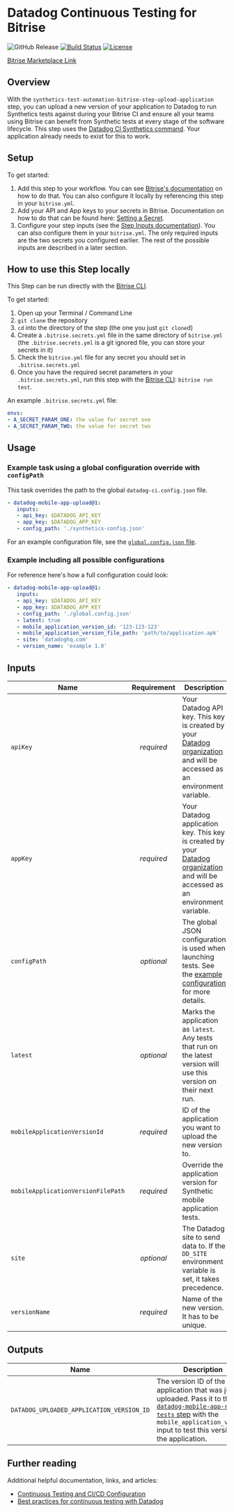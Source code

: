 # Datadog Continuous Testing for Bitrise

![GitHub Release](https://img.shields.io/github/v/release/DataDog/synthetics-test-automation-bitrise-step-upload-application)
[![Build Status](https://app.bitrise.io/app/2d252b25-8c31-427b-98e8-1d0b2bc484c1/status.svg?token=CiGeaNblC2veLBtAbTgmLQ&branch=main)](https://app.bitrise.io/app/2d252b25-8c31-427b-98e8-1d0b2bc484c1)
[![License](https://img.shields.io/badge/License-Apache%202.0-blue.svg)](https://opensource.org/licenses/Apache-2.0)

[Bitrise Marketplace Link][1001]

## Overview

With the `synthetics-test-automation-bitrise-step-upload-application` step, you can upload a new version of your application to Datadog to run Synthetics tests against during your Bitrise CI and ensure all your teams using Bitrise can benefit from Synthetic tests at every stage of the software lifecycle. This step uses the [Datadog CI Synthetics command][2002]. Your application already needs to exist for this to work.

## Setup

To get started:

1. Add this step to your workflow. You can see [Bitrise's documentation][4001] on how to do that. You can also configure it locally by referencing this step in your `bitrise.yml`.
2. Add your API and App keys to your secrets in Bitrise. Documentation on how to do that can be found here: [Setting a Secret][4002].
3. Configure your step inputs (see the [Step Inputs documentation][4003]). You can also configure them in your `bitrise.yml`. The only required inputs are the two secrets you configured earlier. The rest of the possible inputs are described in a later section.

## How to use this Step locally

This Step can be run directly with the [Bitrise CLI][2003].

To get started:

1. Open up your Terminal / Command Line
2. `git clone` the repository
3. `cd` into the directory of the step (the one you just `git clone`d)
4. Create a `.bitrise.secrets.yml` file in the same directory of `bitrise.yml`
   (the `.bitrise.secrets.yml` is a git ignored file, you can store your secrets in it)
5. Check the `bitrise.yml` file for any secret you should set in `.bitrise.secrets.yml`
6. Once you have the required secret parameters in your `.bitrise.secrets.yml`, run this step with the [Bitrise CLI][2003]: `bitrise run test`.

An example `.bitrise.secrets.yml` file:

```yml
envs:
- A_SECRET_PARAM_ONE: the value for secret one
- A_SECRET_PARAM_TWO: the value for secret two
```

## Usage

### Example task using a global configuration override with `configPath`

<!-- TODO: change git urls to step references after we publish it -->
This task overrides the path to the global `datadog-ci.config.json` file.

```yml
- datadog-mobile-app-upload@1:
   inputs:
   - api_key: $DATADOG_API_KEY
   - app_key: $DATADOG_APP_KEY
   - config_path: './synthetics-config.json'
```

For an example configuration file, see the [`global.config.json` file][2001].

### Example including all possible configurations

For reference here's how a full configuration could look:

```yml
- datadog-mobile-app-upload@1:
   inputs:
   - api_key: $DATADOG_API_KEY
   - app_key: $DATADOG_APP_KEY
   - config_path: './global.config.json'
   - latest: true
   - mobile_application_version_id: '123-123-123'
   - mobile_application_version_file_path: 'path/to/application.apk'
   - site: 'datadoghq.com'
   - version_name: 'example 1.0'
```

## Inputs

| Name                               | Requirement | Description                                                                                                                             |
| -----------------------------------| :---------: | --------------------------------------------------------------------------------------------------------------------------------------- |
| `apiKey`                           | _required_  | Your Datadog API key. This key is created by your [Datadog organization][3003] and will be accessed as an environment variable.         |
| `appKey`                           | _required_  | Your Datadog application key. This key is created by your [Datadog organization][3003] and will be accessed as an environment variable. |
| `configPath`                       | _optional_  | The global JSON configuration is used when launching tests. See the [example configuration][3002] for more details.                     |
| `latest`                           | _optional_  | Marks the application as `latest`. Any tests that run on the latest version will use this version on their next run.                    |
| `mobileApplicationVersionId`       | _required_  | ID of the application you want to upload the new version to.                                                                            |
| `mobileApplicationVersionFilePath` | _required_  | Override the application version for Synthetic mobile application tests.                                                                |
| `site`                             | _optional_  | The Datadog site to send data to. If the `DD_SITE` environment variable is set, it takes precedence.                                    |
| `versionName`                      | _required_  | Name of the new version. It has to be unique.                                                                                           |

## Outputs

| Name                                      | Description                                                                                                                                                                                               |
| ------------------------------------------| --------------------------------------------------------------------------------------------------------------------------------------------------------------------------------------------------------- |
| `DATADOG_UPLOADED_APPLICATION_VERSION_ID` | The version ID of the application that was just uploaded. Pass it to the [`datadog-mobile-app-run-tests` step][1002] with the `mobile_application_version` input to test this version of the application. |

## Further reading

Additional helpful documentation, links, and articles:

- [Continuous Testing and CI/CD Configuration][3001]
- [Best practices for continuous testing with Datadog][5001]

<!-- Links to Marketplace -->
[1001]: https://bitrise.io/integrations/steps/datadog-mobile-app-upload
[1002]: https://bitrise.io/integrations/steps/datadog-mobile-app-run-tests

<!-- Github links -->
[2001]: https://github.com/DataDog/datadog-ci/blob/master/.github/workflows/e2e/global.config.json
[2002]: https://github.com/DataDog/datadog-ci/tree/master/src/commands/synthetics#test-files
[2003]: https://github.com/bitrise-io/bitrise

<!-- Links to datadog documentation -->
[3001]: https://docs.datadoghq.com/continuous_testing/cicd_integrations/configuration
[3002]: https://docs.datadoghq.com/continuous_testing/cicd_integrations/configuration/?tab=npm#global-configuration-file-options
[3003]: https://docs.datadoghq.com/account_management/api-app-keys/

<!-- Integration specific links -->
[4001]: https://devcenter.bitrise.io/en/steps-and-workflows/introduction-to-steps/adding-steps-to-a-workflow.html
[4002]: https://devcenter.bitrise.io/en/builds/secrets.html#setting-a-secret
[4003]: https://devcenter.bitrise.io/en/steps-and-workflows/introduction-to-steps/step-inputs.html

<!-- Other -->
[5001]: https://www.datadoghq.com/blog/best-practices-datadog-continuous-testing/
